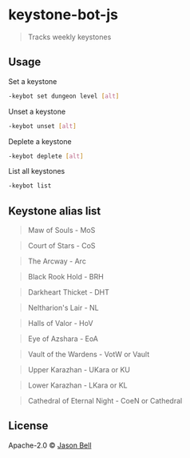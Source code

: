 # keystone-bot-js
> Tracks weekly keystones

## Usage

Set a keystone
```sh
-keybot set dungeon level [alt]
```
Unset a keystone
```sh
-keybot unset [alt]
```

Deplete a keystone
```sh
-keybot deplete [alt]
```

List all keystones
```sh
-keybot list
```

## Keystone alias list
> Maw of Souls - MoS

> Court of Stars - CoS

> The Arcway - Arc

> Black Rook Hold - BRH

> Darkheart Thicket - DHT

> Neltharion's Lair - NL

> Halls of Valor - HoV

> Eye of Azshara - EoA

> Vault of the Wardens - VotW or Vault

> Upper Karazhan - UKara or KU

> Lower Karazhan - LKara or KL

> Cathedral of Eternal Night - CoeN or Cathedral

## License

Apache-2.0 © [Jason Bell]()